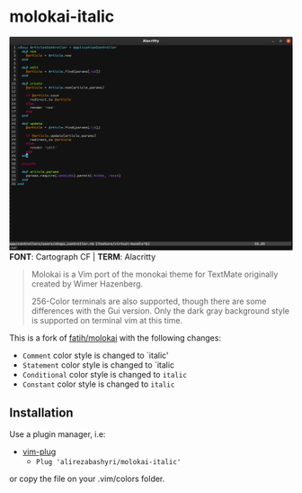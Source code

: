 # molokai-italic
![molokai-italic-preview](molokai-italic.png)
__FONT__: Cartograph CF | 
__TERM__: Alacritty

> Molokai is a Vim port of the monokai theme for TextMate originally created by
> Wimer Hazenberg. 
>
> 256-Color terminals are also supported, though there are some differences with
> the Gui version. Only the dark gray background style is supported on terminal
> vim at this time.


This is a fork of [fatih/molokai](https://github.com/fatih/molokai) with the following changes:

* `Comment` color style is changed to `italic'
* `Statement` color style is changed to `italic
* `Conditional` color style is changed to `italic`
* `Constant` color style is changed to `italic`

## Installation

Use a plugin manager, i.e:

* [vim-plug](https://github.com/junegunn/vim-plug)
  * `Plug 'alirezabashyri/molokai-italic'`


or copy the file on your .vim/colors folder.
